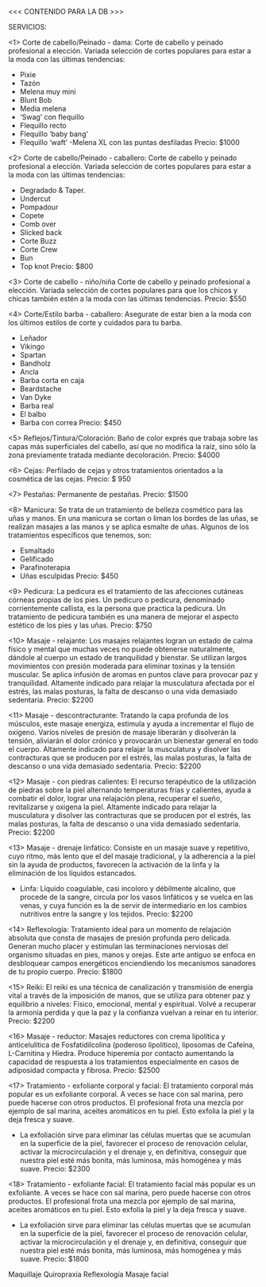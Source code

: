 <<< CONTENIDO PARA LA DB >>>

SERVICIOS:

<1> Corte de cabello/Peinado - dama:
Corte de cabello y peinado profesional a elección. Variada selección de cortes populares para estar a la moda con las últimas tendencias:
- Pixie
- Tazón
- Melena muy mini
- Blunt Bob
- Media melena
- ‘Swag’ con flequillo
- Flequillo recto
- Flequillo ‘baby bang’
- Flequillo ‘waft’
-Melena XL con las puntas desfiladas
Precio: $1000

<2> Corte de cabello/Peinado - caballero:
Corte de cabello y peinado profesional a elección. Variada selección de cortes populares para estar a la moda con las últimas tendencias:
- Degradado & Taper.
- Undercut
- Pompadour
- Copete
- Comb over
- Slicked back
- Corte Buzz
- Corte Crew
- Bun
- Top knot
Precio: $800

<3> Corte de cabello - niño/niña
Corte de cabello y peinado profesional a elección. Variada selección de cortes populares para que los chicos y chicas también estén a la moda con las últimas tendencias.
Precio: $550

<4> Corte/Estilo barba - caballero:
Asegurate de estar bien a la moda con los últimos estilos de corte y cuidados para tu barba.
- Leñador
- Vikingo
- Spartan
- Bandholz
- Ancla
- Barba corta en caja
- Beardstache
- Van Dyke
- Barba real
- El balbo
- Barba con correa
Precio: $450

<5> Reflejos/Tintura/Coloración:
Baño de color exprés que trabaja sobre las capas más superficiales del cabello, así que no modifica la raíz, sino sólo la zona previamente tratada mediante decoloración.
Precio: $4000

<6> Cejas:
Perfilado de cejas y otros tratamientos orientados a la cosmética de las cejas.
Precio: $ 950

<7> Pestañas:
Permanente de pestañas.
Precio: $1500

<8> Manicura:
Se trata de un tratamiento de belleza cosmético para las uñas y manos. En una manicura se cortan o liman los bordes de las uñas, se realizan masajes a las manos y se aplica esmalte de uñas.
Algunos de los tratamientos específicos que tenemos, son:
- Esmaltado
- Gelificado
- Parafinoterapia
- Uñas esculpidas
Precio: $450

<9> Pedicura:
La pedicura es el tratamiento de las afecciones cutáneas córneas propias de los pies.​ Un pedicuro o pedicura, denominado corrientemente callista, es la persona que practica la pedicura.​ Un tratamiento de pedicura también es una manera de mejorar el aspecto estético de los pies y las uñas.
Precio: $750

<10> Masaje - relajante:
Los masajes relajantes logran un estado de calma físico y mental que muchas veces no puede obtenerse naturalmente, dándole al cuerpo un estado de tranquilidad y bienstar. Se utilizan largos movimientos con presión moderada para eliminar toxinas y la tensión muscular. Se aplica infusión de aromas en puntos clave para provocar paz y tranquilidad.
Altamente indicado para relajar la musculatura afectada por el estrés, las malas posturas, la falta de descanso o una vida demasiado sedentaria.
Precio: $2200

<11> Masaje - descontracturante:
Tratando la capa profunda de los músculos, este masaje energiza, estimula y ayuda a incrementar el flujo de oxígeno. Varios niveles de presión de masaje liberarán y disolverán la tensión, aliviarán el dolor crónico y provocarán un bienestar general en todo el cuerpo.
Altamente indicado para relajar la musculatura y disolver las contracturas que se producen por el estrés, las malas posturas, la falta de descanso o una vida demasiado sedentaria.
Precio: $2200

<12> Masaje - con piedras calientes:
El recurso terapéutico de la utilización de piedras sobre la piel alternando temperaturas frías y calientes, ayuda a combatir el dolor, lograr una relajación plena, recuperar el sueño, revitalizarse y oxigena la piel.
Altamente indicado para relajar la musculatura y disolver las contracturas que se producen por el estrés, las malas posturas, la falta de descanso o una vida demasiado sedentaria.
Precio: $2200

<13> Masaje - drenaje linfático:
Consiste en un masaje suave y repetitivo, cuyo ritmo, más lento que el del masaje tradicional, y la adherencia a la piel sin la ayuda de productos, favorecen la activación de la linfa y la eliminación de los líquidos estancados.
* Linfa: Líquido coagulable, casi incoloro y débilmente alcalino, que procede de la sangre, circula por los vasos linfáticos y se vuelca en las venas, y cuya función es la de servir de intermediario en los cambios nutritivos entre la sangre y los tejidos.
Precio: $2200

<14> Reflexología:
Tratamiento ideal para un momento de relajación absoluta que consta de masajes de presión profunda pero delicada. Generan mucho placer y estimulan las terminaciones nerviosas del organismo situadas en pies, manos y orejas. Este arte antiguo se enfoca en desbloquear campos energéticos enciendiendo los mecanismos sanadores de tu propio cuerpo.
Precio: $1800

<15> Reiki:
El reiki es una técnica de canalización y transmisión de energía vital a través de la imposición de manos, que se utiliza para obtener paz y equilibrio a niveles: Físico, emocional, mental y espiritual. Volvé a recuperar la armonía perdida y que la paz y la confianza vuelvan a reinar en tu interior.
Precio: $2200

<16> Masaje - reductor:
Masajes reductores con crema lipolítica y anticelulítica de Fosfatidilcolina (poderoso lipolítico), liposomas de Cafeína, L-Carnitina y Hiedra. Produce hiperemia por contacto aumentando la capacidad de respuesta a los tratamientos especialmente en casos de adiposidad compacta y fibrosa.
Precio: $2500

<17> Tratamiento - exfoliante corporal y facial:
El tratamiento corporal más popular es un exfoliante corporal. A veces se hace con sal marina, pero puede hacerse con otros productos. El profesional frota una mezcla por ejemplo de sal marina, aceites aromáticos en tu piel. Esto exfolia la piel y la deja fresca y suave.
* La exfoliación sirve para eliminar las células muertas que se acumulan en la superficie de la piel, favorecer el proceso de renovación celular, activar la microcirculación y el drenaje y, en definitiva, conseguir que nuestra piel esté más bonita, más luminosa, más homogénea y más suave.
Precio: $2300

<18> Tratamiento - exfoliante facial:
El tratamiento facial más popular es un exfoliante. A veces se hace con sal marina, pero puede hacerse con otros productos. El profesional frota una mezcla por ejemplo de sal marina, aceites aromáticos en tu piel. Esto exfolia la piel y la deja fresca y suave.
* La exfoliación sirve para eliminar las células muertas que se acumulan en la superficie de la piel, favorecer el proceso de renovación celular, activar la microcirculación y el drenaje y, en definitiva, conseguir que nuestra piel esté más bonita, más luminosa, más homogénea y más suave.
Precio: $1800

Maquillaje
Quiropraxia
Reflexología
Masaje facial